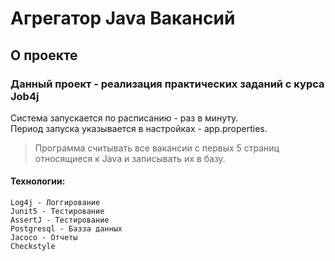 # Агрегатор Java Вакансий
## О проекте
### Данный проект - реализация практических заданий с курса Job4j

Система запускается по расписанию - раз в минуту.   
Период запуска указывается в настройках - app.properties.

> Программа считывать все вакансии c первых 5 страниц относящиеся к Java и записывать их в базу.

#### Технологии:
    Log4j - Логгирование
    Junit5 - Тестирование
    AssertJ - Тестирование
    Postgresql - Базза данных
    Jacoco - Отчеты
    Checkstyle